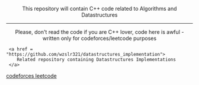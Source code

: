 <p align="center"> 
  This repository will contain C++ code related to Algorithms and Datastructures <br> 
</p> 

---

<p align="center"> 
    Please, don't read the code if you are C++ lover, code here is awful - written only for codeforces/leetcode purposes
<p> 

     <a href = "https://github.com/wzslr321/datastructures_implementation">
        Related repository containing Datastructures Implementations
     </a>
</p>

<p>
<a href = "https://codeforces.com/profile/Creatix"> codeforces </a>
<a href = "https://leetcode.com/wzslr321/"> leetcode </a>
</p>
